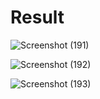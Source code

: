 # Result
![Screenshot (191)](https://github.com/chaanakyaaM/Spotify-UI-clone/assets/131477601/934db405-eb72-4600-8712-bcbbf86247fd)

![Screenshot (192)](https://github.com/chaanakyaaM/Spotify-UI-clone/assets/131477601/acc26930-126b-4fb8-8be1-567a3fb673a2)

![Screenshot (193)](https://github.com/chaanakyaaM/Spotify-UI-clone/assets/131477601/bd9e48e5-5ccc-42e4-a043-b529e8835a8b)
